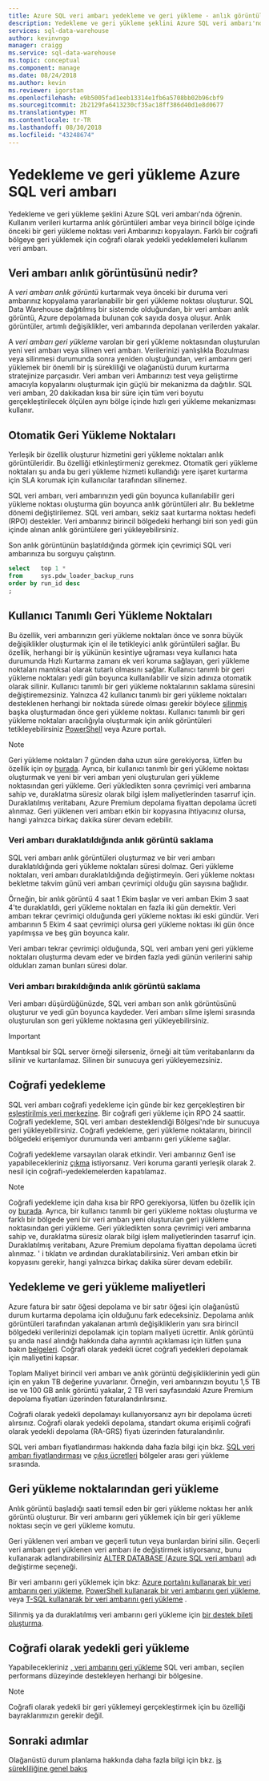 ```yaml
---
title: Azure SQL veri ambarı yedekleme ve geri yükleme - anlık görüntüler, coğrafi olarak yedekli | Microsoft Docs
description: Yedekleme ve geri yükleme şeklini Azure SQL veri ambarı'nda öğrenin. Birincil bölgede bir geri yükleme noktası veri ambarınıza geri yüklemek için veri ambarı yedeklemelerini kullanın. Farklı bir coğrafi bölgeye geri yüklemek için coğrafi olarak yedekli yedeklemelerini kullanın.
services: sql-data-warehouse
author: kevinvngo
manager: craigg
ms.service: sql-data-warehouse
ms.topic: conceptual
ms.component: manage
ms.date: 08/24/2018
ms.author: kevin
ms.reviewer: igorstan
ms.openlocfilehash: e9b5005fad1eeb13314e1fb6a5708bb02b96cbf9
ms.sourcegitcommit: 2b2129fa6413230cf35ac18ff386d40d1e8d0677
ms.translationtype: MT
ms.contentlocale: tr-TR
ms.lasthandoff: 08/30/2018
ms.locfileid: "43248674"
---
```

# <a name="backup-and-restore-in-azure-sql-data-warehouse"></a>Yedekleme ve geri yükleme Azure SQL veri ambarı
Yedekleme ve geri yükleme şeklini Azure SQL veri ambarı'nda öğrenin. Kullanım verileri kurtarma anlık görüntüleri ambar veya birincil bölge içinde önceki bir geri yükleme noktası veri Ambarınızı kopyalayın. Farklı bir coğrafi bölgeye geri yüklemek için coğrafi olarak yedekli yedeklemeleri kullanım veri ambarı. 

## <a name="what-is-a-data-warehouse-snapshot"></a>Veri ambarı anlık görüntüsünü nedir?
A *veri ambarı anlık görüntü* kurtarmak veya önceki bir duruma veri ambarınız kopyalama yararlanabilir bir geri yükleme noktası oluşturur.  SQL Data Warehouse dağıtılmış bir sistemde olduğundan, bir veri ambarı anlık görüntü, Azure depolamada bulunan çok sayıda dosya oluşur. Anlık görüntüler, artımlı değişiklikler, veri ambarında depolanan verilerden yakalar.

A *veri ambarı geri yükleme* varolan bir geri yükleme noktasından oluşturulan yeni veri ambarı veya silinen veri ambarı. Verilerinizi yanlışlıkla Bozulması veya silinmesi durumunda sonra yeniden oluştuğundan, veri ambarını geri yüklemek bir önemli bir iş sürekliliği ve olağanüstü durum kurtarma stratejinize parçasıdır. Veri ambarı veri Ambarınızı test veya geliştirme amacıyla kopyalarını oluşturmak için güçlü bir mekanizma da dağıtılır.  SQL veri ambarı, 20 dakikadan kısa bir süre için tüm veri boyutu gerçekleştirilecek ölçülen aynı bölge içinde hızlı geri yükleme mekanizması kullanır. 

## <a name="automatic-restore-points"></a>Otomatik Geri Yükleme Noktaları
Yerleşik bir özellik oluşturur hizmetini geri yükleme noktaları anlık görüntüleridir. Bu özelliği etkinleştirmeniz gerekmez. Otomatik geri yükleme noktaları şu anda bu geri yükleme hizmeti kullandığı yere işaret kurtarma için SLA korumak için kullanıcılar tarafından silinemez.

SQL veri ambarı, veri ambarınızın yedi gün boyunca kullanılabilir geri yükleme noktası oluşturma gün boyunca anlık görüntüleri alır. Bu bekletme dönemi değiştirilemez. SQL veri ambarı, sekiz saat kurtarma noktası hedefi (RPO) destekler. Veri ambarınız birincil bölgedeki herhangi biri son yedi gün içinde alınan anlık görüntülere geri yükleyebilirsiniz.

Son anlık görüntünün başlatıldığında görmek için çevrimiçi SQL veri ambarınıza bu sorguyu çalıştırın. 

```sql
select   top 1 *
from     sys.pdw_loader_backup_runs 
order by run_id desc
;
```

## <a name="user-defined-restore-points"></a>Kullanıcı Tanımlı Geri Yükleme Noktaları
Bu özellik, veri ambarınızın geri yükleme noktaları önce ve sonra büyük değişiklikler oluşturmak için el ile tetikleyici anlık görüntüleri sağlar. Bu özellik, herhangi bir iş yükünün kesintiye uğraması veya kullanıcı hata durumunda Hızlı Kurtarma zamanı ek veri koruma sağlayan, geri yükleme noktaları mantıksal olarak tutarlı olmasını sağlar. Kullanıcı tanımlı bir geri yükleme noktaları yedi gün boyunca kullanılabilir ve sizin adınıza otomatik olarak silinir. Kullanıcı tanımlı bir geri yükleme noktalarının saklama süresini değiştiremezsiniz. Yalnızca 42 kullanıcı tanımlı bir geri yükleme noktaları desteklenen herhangi bir noktada sürede olması gerekir böylece [silinmiş](https://go.microsoft.com/fwlink/?linkid=875299) başka oluşturmadan önce geri yükleme noktası. Kullanıcı tanımlı bir geri yükleme noktaları aracılığıyla oluşturmak için anlık görüntüleri tetikleyebilirsiniz [PowerShell](https://docs.microsoft.com/powershell/module/azurerm.sql/new-azurermsqldatabaserestorepoint?view=azurermps-6.2.0#examples) veya Azure portalı.


> [!NOTE]
> Geri yükleme noktaları 7 günden daha uzun süre gerekiyorsa, lütfen bu özellik için oy [burada](https://feedback.azure.com/forums/307516-sql-data-warehouse/suggestions/35114410-user-defined-retention-periods-for-restore-points). Ayrıca, bir kullanıcı tanımlı bir geri yükleme noktası oluşturmak ve yeni bir veri ambarı yeni oluşturulan geri yükleme noktasından geri yükleme. Geri yükledikten sonra çevrimiçi veri ambarına sahip ve, duraklatma süresiz olarak bilgi işlem maliyetlerinden tasarruf için. Duraklatılmış veritabanı, Azure Premium depolama fiyattan depolama ücreti alınmaz. Geri yüklenen veri ambarı etkin bir kopyasına ihtiyacınız olursa, hangi yalnızca birkaç dakika sürer devam edebilir.
>

### <a name="snapshot-retention-when-a-data-warehouse-is-paused"></a>Veri ambarı duraklatıldığında anlık görüntü saklama
SQL veri ambarı anlık görüntüleri oluşturmaz ve bir veri ambarı duraklatıldığında geri yükleme noktaları süresi dolmaz. Geri yükleme noktaları, veri ambarı duraklatıldığında değiştirmeyin. Geri yükleme noktası bekletme takvim günü veri ambarı çevrimiçi olduğu gün sayısına bağlıdır.

Örneğin, bir anlık görüntü 4 saat 1 Ekim başlar ve veri ambarı Ekim 3 saat 4'te duraklatıldı, geri yükleme noktaları en fazla iki gün demektir. Veri ambarı tekrar çevrimiçi olduğunda geri yükleme noktası iki eski gündür. Veri ambarının 5 Ekim 4 saat çevrimiçi olursa geri yükleme noktası iki gün önce yapılmışsa ve beş gün boyunca kalır.

Veri ambarı tekrar çevrimiçi olduğunda, SQL veri ambarı yeni geri yükleme noktaları oluşturma devam eder ve birden fazla yedi günün verilerini sahip oldukları zaman bunları süresi dolar.

### <a name="snapshot-retention-when-a-data-warehouse-is-dropped"></a>Veri ambarı bırakıldığında anlık görüntü saklama
Veri ambarı düşürdüğünüzde, SQL veri ambarı son anlık görüntüsünü oluşturur ve yedi gün boyunca kaydeder. Veri ambarı silme işlemi sırasında oluşturulan son geri yükleme noktasına geri yükleyebilirsiniz. 

> [!IMPORTANT]
> Mantıksal bir SQL server örneği silerseniz, örneği ait tüm veritabanlarını da silinir ve kurtarılamaz. Silinen bir sunucuya geri yükleyemezsiniz.
>

## <a name="geo-backups"></a>Coğrafi yedekleme
SQL veri ambarı coğrafi yedekleme için günde bir kez gerçekleştiren bir [eşleştirilmiş veri merkezine](../best-practices-availability-paired-regions.md). Bir coğrafi geri yükleme için RPO 24 saattir. Coğrafi yedekleme, SQL veri ambarı desteklendiği Bölgesi'nde bir sunucuya geri yükleyebilirsiniz. Coğrafi yedekleme, geri yükleme noktalarını, birincil bölgedeki erişemiyor durumunda veri ambarını geri yükleme sağlar.

Coğrafi yedekleme varsayılan olarak etkindir. Veri ambarınız Gen1 ise yapabilecekleriniz [çıkma](/powershell/module/azurerm.sql/set-azurermsqldatabasegeobackuppolicy) istiyorsanız. Veri koruma garanti yerleşik olarak 2. nesil için coğrafi-yedeklemelerden kapatılamaz.

> [!NOTE]
> Coğrafi yedekleme için daha kısa bir RPO gerekiyorsa, lütfen bu özellik için oy [burada](https://feedback.azure.com/forums/307516-sql-data-warehouse). Ayrıca, bir kullanıcı tanımlı bir geri yükleme noktası oluşturma ve farklı bir bölgede yeni bir veri ambarı yeni oluşturulan geri yükleme noktasından geri yükleme. Geri yükledikten sonra çevrimiçi veri ambarına sahip ve, duraklatma süresiz olarak bilgi işlem maliyetlerinden tasarruf için. Duraklatılmış veritabanı, Azure Premium depolama fiyattan depolama ücreti alınmaz. ' i tıklatın ve ardından duraklatabilirsiniz. Veri ambarı etkin bir kopyasını gerekir, hangi yalnızca birkaç dakika sürer devam edebilir.
>


## <a name="backup-and-restore-costs"></a>Yedekleme ve geri yükleme maliyetleri
Azure fatura bir satır öğesi depolama ve bir satır öğesi için olağanüstü durum kurtarma depolama için olduğunu fark edeceksiniz. Depolama anlık görüntüleri tarafından yakalanan artımlı değişikliklerin yanı sıra birincil bölgedeki verilerinizi depolamak için toplam maliyeti ücrettir. Anlık görüntü şu anda nasıl alındığı hakkında daha ayrıntılı açıklaması için lütfen şuna bakın [belgeleri](https://docs.microsoft.com/rest/api/storageservices/Understanding-How-Snapshots-Accrue-Charges?redirectedfrom=MSDN#snapshot-billing-scenarios). Coğrafi olarak yedekli ücret coğrafi yedekleri depolamak için maliyetini kapsar.  

Toplam Maliyet birincil veri ambarı ve anlık görüntü değişikliklerinin yedi gün için en yakın TB değerine yuvarlanır. Örneğin, veri ambarınızın boyutu 1,5 TB ise ve 100 GB anlık görüntü yakalar, 2 TB veri sayfasındaki Azure Premium depolama fiyatları üzerinden faturalandırılırsınız. 

Coğrafi olarak yedekli depolamayı kullanıyorsanız ayrı bir depolama ücreti alırsınız. Coğrafi olarak yedekli depolama, standart okuma erişimli coğrafi olarak yedekli depolama (RA-GRS) fiyatı üzerinden faturalandırılır.

SQL veri ambarı fiyatlandırması hakkında daha fazla bilgi için bkz. [SQL veri ambarı fiyatlandırması](https://azure.microsoft.com/pricing/details/sql-data-warehouse/) ve [çıkış ücretleri](https://azure.microsoft.com/pricing/details/bandwidth/) bölgeler arası geri yükleme sırasında.

## <a name="restoring-from-restore-points"></a>Geri yükleme noktalarından geri yükleme
Anlık görüntü başladığı saati temsil eden bir geri yükleme noktası her anlık görüntü oluşturur. Bir veri ambarını geri yüklemek için bir geri yükleme noktası seçin ve geri yükleme komutu.  

Geri yüklenen veri ambarı ve geçerli tutun veya bunlardan birini silin. Geçerli veri ambarı geri yüklenen veri ambarı ile değiştirmek istiyorsanız, bunu kullanarak adlandırabilirsiniz [ALTER DATABASE (Azure SQL veri ambarı)](/sql/t-sql/statements/alter-database-azure-sql-data-warehouse) adı değiştirme seçeneği. 

Bir veri ambarını geri yüklemek için bkz: [Azure portalını kullanarak bir veri ambarını geri yükleme](sql-data-warehouse-restore-database-portal.md), [PowerShell kullanarak bir veri ambarını geri yükleme](sql-data-warehouse-restore-database-powershell.md), veya [T-SQL kullanarak bir veri ambarını geri yükleme](sql-data-warehouse-restore-database-rest-api.md) .

Silinmiş ya da duraklatılmış veri ambarını geri yükleme için [bir destek bileti oluşturma](sql-data-warehouse-get-started-create-support-ticket.md). 


## <a name="geo-redundant-restore"></a>Coğrafi olarak yedekli geri yükleme
Yapabilecekleriniz [, veri ambarını geri yükleme](https://docs.microsoft.com/azure/sql-data-warehouse/sql-data-warehouse-restore-database-powershell#restore-from-an-azure-geographical-region) SQL veri ambarı, seçilen performans düzeyinde destekleyen herhangi bir bölgesine. 

> [!NOTE]
> Coğrafi olarak yedekli bir geri yüklemeyi gerçekleştirmek için bu özelliği bayraklarımızın gerekir değil.
>

## <a name="next-steps"></a>Sonraki adımlar
Olağanüstü durum planlama hakkında daha fazla bilgi için bkz. [iş sürekliliğine genel bakış](../sql-database/sql-database-business-continuity.md)
